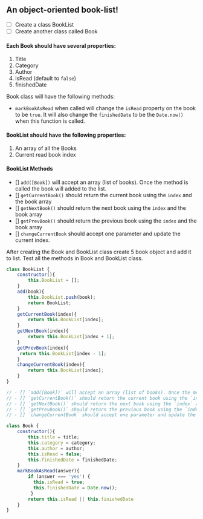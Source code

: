 ## An object-oriented book-list!

- [ ] Create a class BookList
- [ ] Create another class called Book

#### Each Book should have several properties:

1. Title
2. Category
3. Author
4. isRead (default to `false`)
5. finishedDate

Book class will have the following methods:

- `markBookAsRead` when called will change the `isRead` property on the book to be `true`. It will also change the `finishedDate` to be the `Date.now()` when this function is called.

#### BookList should have the following properties:

1. An array of all the Books
2. Current read book index

#### BookList Methods

- [] `add([Book])` will accept an array (list of books). Once the method is called the book will added to the list.
- [] `getCurrentBook()` should return the current book using the `index` and the book array
- [] `getNextBook()` should return the next book using the `index` and the book array
- [] `getPrevBook()` should return the previous book using the `index` and the book array
- [] `changeCurrentBook` should accept one parameter and update the current index.

After creating the Book and BookList class create 5 book object and add it to list. Test all the methods in Book and BookList class.

```js
class BookList {
    constructor(){
        this.BookList = [];
    }
    add(book){
        this.BookList.push(book);
        return BookList;
    }
    getCurrentBook(index){
        return this.BookList[index];
    }
    getNextBook(index){
        return this.BookList[index + 1];
    }
    getPrevBook(index){
     return this.BookList[index - 1];
    }
    changeCurrentBook(index){
        return this.BookList[index];
    }
}

// - [] `add([Book])` will accept an array (list of books). Once the method is called the book will added to the list.
// - [] `getCurrentBook()` should return the current book using the `index` and the book array
// - [] `getNextBook()` should return the next book using the `index` and the book array
// - [] `getPrevBook()` should return the previous book using the `index` and the book array
// - [] `changeCurrentBook` should accept one parameter and update the current index.

class Book {
    constructor(){
        this.title = title;
        this.category = category;
        this.author = author;
        this.isRead = false;
        this.finishedDate = finishedDate;
    }
    markBookAsRead(answer){
        if (answer === 'yes') {
          this.isRead = true;
          this.finishedDate = Date.now();
         }
        return this.isRead || this.finishedDate
    }
}
